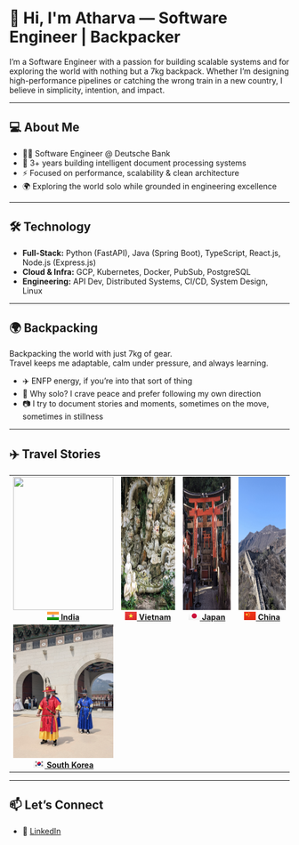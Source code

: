 # 👋 Hi, I'm Atharva — Software Engineer | Backpacker

I’m a Software Engineer with a passion for building scalable systems and for exploring the world with nothing but a 7kg backpack. Whether I’m designing high-performance pipelines or catching the wrong train in a new country, I believe in simplicity, intention, and impact.

---

## 💻 About Me

- 👨‍💻 Software Engineer @ Deutsche Bank
- 🧠 3+ years building intelligent document processing systems
- ⚡ Focused on performance, scalability & clean architecture
- 🌍 Exploring the world solo while grounded in engineering excellence

---

## 🛠 Technology

- **Full-Stack:** Python (FastAPI), Java (Spring Boot), TypeScript, React.js, Node.js (Express.js)
- **Cloud & Infra:** GCP, Kubernetes, Docker, PubSub, PostgreSQL
- **Engineering:** API Dev, Distributed Systems, CI/CD, System Design, Linux

---

## 🌍 Backpacking

Backpacking the world with just 7kg of gear.  
Travel keeps me adaptable, calm under pressure, and always learning.  

- ✈️ ENFP energy, if you’re into that sort of thing  
- 🌿 Why solo? I crave peace and prefer following my own direction  
- 📷 I try to document stories and moments, sometimes on the move, sometimes in stillness 

---

## ✈️ Travel Stories

<table>
  <tr>
    <td align="center" width="180">
      <a href="https://photos.app.goo.gl/Wgmx3ZXvrcz3Aggx5">
        <img src="assets/India_Banner.jpg" width="180" height="240"><br>
        <strong><img src="assets/IN@2x.png?raw=true" width="21" height="15"> India</strong>
      </a>
    </td>
    <td align="center" width="180">
      <a href="https://your-album-link/vietnam">
        <img src="assets/Vietnam_Banner.jpg" width="180" height="240"><br>
        <strong><img src="assets/VN@2x.png?raw=true" width="21" height="15"> Vietnam</strong>
      </a>
    </td>
    <td align="center" width="180">
      <a href="https://your-album-link/japan">
        <img src="assets/Japan_Banner.jpg" width="180" height="240"><br>
        <strong><img src="assets/JP@2x.png?raw=true" width="21" height="15"> Japan</strong>
      </a>
    </td>
    <td align="center" width="180">
      <a href="https://photos.app.goo.gl/ddaLMhaGtfV8GDQeA">
        <img src="assets/China_Banner.jpg" width="180" height="240"><br>
        <strong><img src="assets/CN@2x.png?raw=true" width="21" height="15"> China</strong>
      </a>
    </td>
  </tr>
  <tr>
    <td align="center" width="180">
      <a href="https://photos.app.goo.gl/Wgmx3ZXvrcz3Aggx5">
        <img src="assets/South_Korea_Banner.jpg" width="180" height="240"><br>
        <strong><img src="assets/KR@2x.png?raw=true" width="21" height="15"> South Korea</strong>
      </a>
    </td>
  </tr>
</table>


---
<!-- 
## 🧭 Philosophy

> I work with intention.  
> I travel with curiosity.  
> I build for impact.

Both in code and in life, I believe in doing more with less — keeping things lightweight, meaningful, and adaptive.

--- -->

## 📫 Let’s Connect

- 💼 [LinkedIn](https://www.linkedin.com/in/atharvakokate/)

